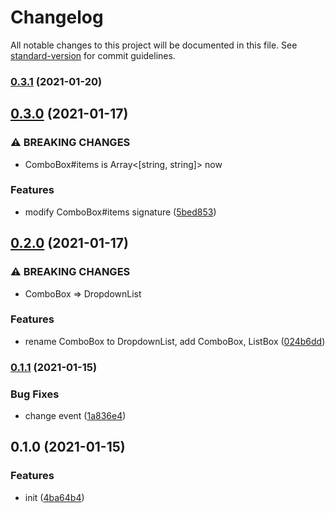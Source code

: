 # Changelog

All notable changes to this project will be documented in this file. See [standard-version](https://github.com/conventional-changelog/standard-version) for commit guidelines.

### [0.3.1](https://github.com/BlackGlory/kiss-components/compare/v0.3.0...v0.3.1) (2021-01-20)

## [0.3.0](https://github.com/BlackGlory/kiss-components/compare/v0.2.0...v0.3.0) (2021-01-17)


### ⚠ BREAKING CHANGES

* ComboBox#items is Array<[string, string]> now

### Features

* modify ComboBox#items signature ([5bed853](https://github.com/BlackGlory/kiss-components/commit/5bed8532ad4a18178d8f612a1f3ef9a4beefe88d))

## [0.2.0](https://github.com/BlackGlory/kiss-components/compare/v0.1.1...v0.2.0) (2021-01-17)


### ⚠ BREAKING CHANGES

* ComboBox => DropdownList

### Features

* rename ComboBox to DropdownList, add ComboBox, ListBox ([024b6dd](https://github.com/BlackGlory/kiss-components/commit/024b6dd35c66e231603ec330484eb562db274f1e))

### [0.1.1](https://github.com/BlackGlory/kiss-components/compare/v0.1.0...v0.1.1) (2021-01-15)


### Bug Fixes

* change event ([1a836e4](https://github.com/BlackGlory/kiss-components/commit/1a836e4abb12ec3536eba0eaadf0590da192d0ef))

## 0.1.0 (2021-01-15)


### Features

* init ([4ba64b4](https://github.com/BlackGlory/kiss-components/commit/4ba64b405a4945a71741333a91ef70963677df4d))
